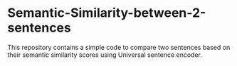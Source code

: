 # Semantic-Similarity-between-2-sentences
This repository contains a simple code to compare two sentences based on their semantic similarity scores using Universal sentence encoder. 
